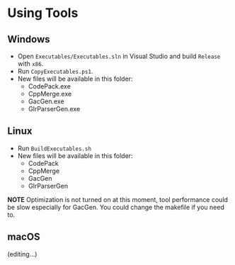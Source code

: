 # Using Tools

## Windows

- Open `Executables/Executables.sln` in Visual Studio and build `Release` with `x86`.
- Run `CopyExecutables.ps1`.
- New files will be available in this folder:
  - CodePack.exe
  - CppMerge.exe
  - GacGen.exe
  - GlrParserGen.exe

## Linux

- Run `BuildExecutables.sh`
- New files will be available in this folder:
  - CodePack
  - CppMerge
  - GacGen
  - GlrParserGen

**NOTE** Optimization is not turned on at this moment, tool performance could be slow especially for GacGen. You could change the makefile if you need to.

## macOS

(editing...)
